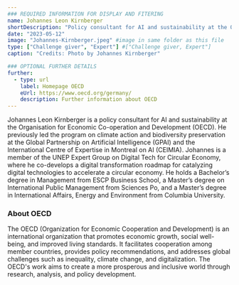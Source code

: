 ```yaml
---
### REQUIRED INFORMATION FOR DISPLAY AND FITERING
name: Johannes Leon Kirnberger
shortDescription: "Policy consultant for AI and sustainability at the OECD"
date: "2023-05-12"
image: "Johannes-Kirnberger.jpeg" #image in same folder as this file
type: ["Challenge giver", "Expert"] #["Challenge giver, Expert"]
caption: "Credits: Photo by Johannes Kirnberger"

### OPTIONAL FURTHER DETAILS
further:
  - type: url
    label: Homepage OECD
    eUrl: https://www.oecd.org/germany/
    description: Further information about OECD
---
```


Johannes Leon Kirnberger is a policy consultant for AI and sustainability at the Organisation for Economic Co-operation and Development (OECD). He previously led the program on climate action and biodiversity preservation at the Global Partnership on Artificial Intelligence (GPAI) and the International Centre of Expertise in Montreal on AI (CEIMIA). Johannes is a member of the UNEP Expert Group on Digital Tech for Circular Economy, where he co-develops a digital transformation roadmap for catalyzing digital technologies to accelerate a circular economy. He holds a Bachelor’s degree in Management from ESCP Business School, a Master’s degree on International Public Management from Sciences Po, and a Master’s degree in International Affairs, Energy and Environment from Columbia University.

### About OECD

The OECD (Organization for Economic Cooperation and Development) is an international organization that promotes economic growth, social well-being, and improved living standards. It facilitates cooperation among member countries, provides policy recommendations, and addresses global challenges such as inequality, climate change, and digitalization. The OECD's work aims to create a more prosperous and inclusive world through research, analysis, and policy development.
